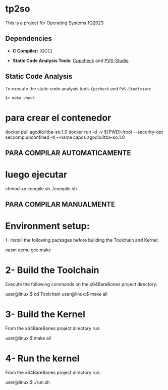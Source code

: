 # tp2so
This is a project for Operating Systems 1Q2023

## Dependencies

* **C Compiler:** [GCC]

* **Static Code Analysis Tools:** [Cppcheck](http://cppcheck.sourceforge.net/) and [PVS-Studio](https://pvs-studio.com/en/pvs-studio/)

## Static Code Analysis
To execute the static code analysis tools `Cppcheck` and `PVS-Studio` run:
```
$> make check
```

# para crear el contenedor

docker pull agodio/itba-so:1.0
docker run -d -v ${PWD}:/root --security-opt seccomp:unconfined -ti --name capos agodio/itba-so:1.0

## PARA COMPILAR AUTOMATICAMENTE
# luego ejecutar

chmod +x compile.sh
./compile.sh


## PARA COMPILAR MANUALMENTE
# Environment setup:
1- Install the following packages before building the Toolchain and Kernel:

nasm qemu gcc make

# 2- Build the Toolchain

Execute the following commands on the x64BareBones project directory:

  user@linux:$ cd Toolchain
  user@linux:$ make all

# 3- Build the Kernel

From the x64BareBones project directory run:

  user@linux:$ make all

# 4- Run the kernel

From the x64BareBones project directory run:

  user@linux:$ ./run.sh



